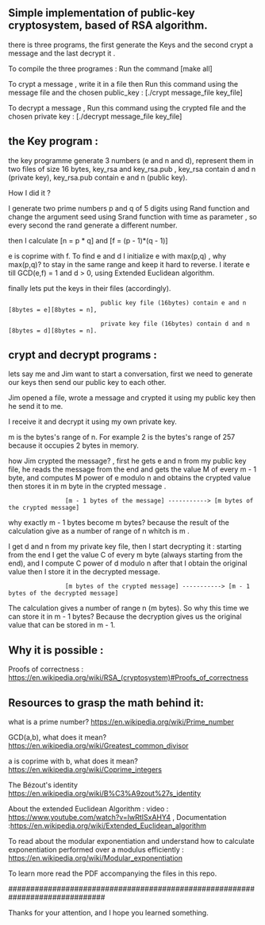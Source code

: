 ## Simple implementation of  public-key cryptosystem, based of RSA algorithm.
there is three programs, the first generate the Keys and the second crypt a message and the last decrypt it .

To compile the three programes : Run the command [make all]

To crypt a message , write it in a file then Run this command using the message file and the chosen public_key : [./crypt message_file key_file]

To decrypt a message , Run this command using the crypted file and the chosen private key : [./decrypt message_file key_file]

## the Key program :
the key programme generate 3 numbers (e and n and d), represent them in two files of size 16 bytes, key_rsa and key_rsa.pub , key_rsa contain d and n (private key), key_rsa.pub contain e and n (public key).

How I did it ?

I generate two prime numbers p and q of 5 digits using Rand function and change the argument seed using Srand function with time as parameter , so every second the rand generate a different number.

then I calculate [n = p * q] and [f = (p - 1)*(q - 1)]

e is coprime with f. To find e and d I initialize e with max(p,q) , why max(p,q)? to stay in the same range and keep it hard to reverse. I iterate e till GCD(e,f) = 1 and d > 0,  using Extended Euclidean algorithm.

finally lets put the keys in their files (accordingly). 
                              
                              public key file (16bytes) contain e and n [8bytes = e][8bytes = n],

                              private key file (16bytes) contain d and n [8bytes = d][8bytes = n].

## crypt and decrypt programs : 
lets say me and Jim want to start a conversation, first we need to generate our keys then send our public key to each other.

Jim opened a file, wrote a message and crypted it using my public key then he send it to me.

I receive it and decrypt it using my own private key.

m is the bytes's range of n. For example 2 is the bytes's range of 257 because it occupies 2 bytes in memory.

how Jim crypted the message? , first he gets e and n from my public key file, he reads the message from the end and gets the value M of every m - 1 byte, and computes M power of e modulo n and obtains the crypted value then stores it in m byte in the crypted message .

                    [m - 1 bytes of the message] -----------> [m bytes of the crypted message]

why exactly m - 1 bytes become m bytes? because the result of the calculation give as a number of range of n whitch is m .

I get d and n from my private key file, then I start decrypting it : starting from the end I get the value C of every m byte (always starting from the end), and I compute C power of d modulo n after that I obtain the original value then I store it in the decrypted message.

                    [m bytes of the crypted message] -----------> [m - 1 bytes of the decrypted message]

The calculation gives a number of range n (m bytes). So why this time we can store it in m - 1 bytes? Because the decryption gives us the original value that can be stored in m - 1.

## Why it is possible :
Proofs of correctness : https://en.wikipedia.org/wiki/RSA_(cryptosystem)#Proofs_of_correctness 


## Resources to grasp the math behind it:

what is a prime number? https://en.wikipedia.org/wiki/Prime_number 

GCD(a,b), what does it mean? https://en.wikipedia.org/wiki/Greatest_common_divisor

a is coprime with b, what does it mean? https://en.wikipedia.org/wiki/Coprime_integers

The Bézout's identity  https://en.wikipedia.org/wiki/B%C3%A9zout%27s_identity

About the extended Euclidean Algorithm : video : https://www.youtube.com/watch?v=IwRtISxAHY4 , Documentation :https://en.wikipedia.org/wiki/Extended_Euclidean_algorithm

To read about the modular exponentiation and understand how to calculate exponentiation performed over a modulus efficiently : https://en.wikipedia.org/wiki/Modular_exponentiation

To learn more read the PDF accompanying the files in this repo.

############################################################################## 

Thanks for your attention, and I hope you learned something.

